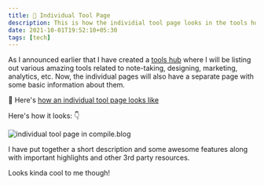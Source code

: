 ```yaml
---
title: 📢 Individual Tool Page
description: This is how the individial tool page looks in the tools hub
date: 2021-10-01T19:52:10+05:30
tags: [tech]
---
```


As I announced earlier that I have created a [tools hub](https://notes.deepakness.com/posts/tools-hub/) where I will be listing out various amazing tools related to note-taking, designing, marketing, analytics, etc. Now, the individual pages will also have a separate page with some basic information about them.

🎯 Here's [how an individual tool page looks like](https://compile.blog/tools/obsidian-md/)

Here's how it looks: 👇

![individual tool page in compile.blog](https://i.imgur.com/f1BEzxB.png)

I have put together a short description and some awesome features along with important highlights and other 3rd party resources.

Looks kinda cool to me though!